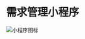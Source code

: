 # 需求管理小程序
![小程序图标](https://mp.weixin.qq.com/wxopen/qrcode?action=show&type=2&fakeid=3840130052&token=1126076265)